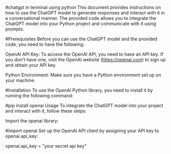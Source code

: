 
#chatgpt in terminal using python
This document provides instructions on how to use the ChatGPT model to generate responses and interact with it in a conversational manner. The provided code allows you to integrate the ChatGPT model into your Python project and communicate with it using prompts.

#Prerequisites
Before you can use the ChatGPT model and the provided code, you need to have the following:

OpenAI API Key: To access the OpenAI API, you need to have an API key. If you don't have one, visit the OpenAI website (https://openai.com) to sign up and obtain your API key.

Python Environment: Make sure you have a Python environment set up on your machine.

#Installation
To use the OpenAI Python library, you need to install it by running the following command:

#pip install openai
Usage
To integrate the ChatGPT model into your project and interact with it, follow these steps:

Import the openai library:

#import openai
Set up the OpenAI API client by assigning your API key to openai.api_key:

openai.api_key = "your secret api key"
